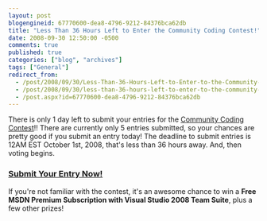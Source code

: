 ```yaml
---
layout: post
blogengineid: 67770600-dea8-4796-9212-84376bca62db
title: "Less Than 36 Hours Left to Enter the Community Coding Contest!"
date: 2008-09-30 12:50:00 -0500
comments: true
published: true
categories: ["blog", "archives"]
tags: ["General"]
redirect_from: 
  - /post/2008/09/30/Less-Than-36-Hours-Left-to-Enter-to-the-Community-Coding-Contest
  - /post/2008/09/30/less-than-36-hours-left-to-enter-to-the-community-coding-contest
  - /post.aspx?id=67770600-dea8-4796-9212-84376bca62db
---
```

<!-- more -->


There is only 1 day left to submit your entries for the <a href="http://communitycodingcontest.org/">Community
Coding Contest</a>!! There are currently only 5 entries submitted, so your
chances are pretty good if you submit an entry today! The deadline to
submit entries is 12AM EST October 1st, 2008, that&#39;s less than 36 hours
away. And, then voting begins.

<h3><a href="http://communitycodingcontest.org/">Submit Your Entry Now!</a> </h3>


If you&#39;re not familiar with the contest, it&#39;s an awesome chance to win a **Free MSDN Premium Subscription with Visual Studio 2008 Team Suite**, plus a few other prizes! 

